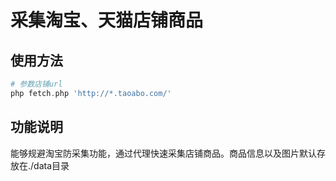 采集淘宝、天猫店铺商品
==================

使用方法
-------------

```php
# 参数店铺url
php fetch.php 'http://*.taoabo.com/'
```

功能说明
-------------
能够规避淘宝防采集功能，通过代理快速采集店铺商品。商品信息以及图片默认存放在./data目录